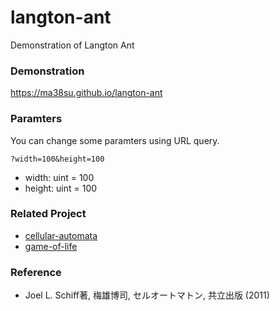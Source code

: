 # langton-ant

Demonstration of Langton Ant

### Demonstration

https://ma38su.github.io/langton-ant

### Paramters

You can change some paramters using URL query.

``?width=100&height=100``

- width: uint = 100
- height: uint = 100

### Related Project

- [cellular-automata](https://github.com/ma38su/cellular-automata)
- [game-of-life](https://github.com/ma38su/game-of-life)

### Reference

- Joel L. Schiff著, 梅雄博司, セルオートマトン, 共立出版 (2011) 
